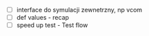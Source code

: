 - [ ] interface do symulacji zewnetrzny, np vcom
- [ ] def values - recap
- [ ] speed up test - Test flow